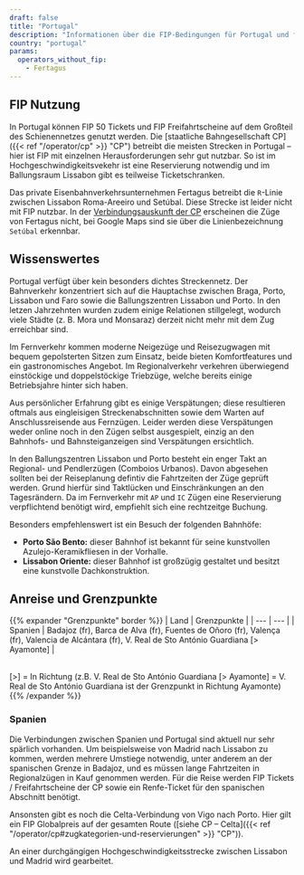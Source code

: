 ```yaml
---
draft: false
title: "Portugal"
description: "Informationen über die FIP-Bedingungen für Portugal und für welche Betreiber Vergünstigungen genutzt werden können."
country: "portugal"
params:
  operators_without_fip:
    - Fertagus
---
```


## FIP Nutzung

In Portugal können FIP 50 Tickets und FIP Freifahrtscheine auf dem Großteil des Schienennetzes genutzt werden.
Die [staatliche Bahngesellschaft CP]({{< ref "/operator/cp" >}} "CP") betreibt die meisten Strecken in Portugal – hier ist FIP mit einzelnen Herausforderungen sehr gut nutzbar.
So ist im Hochgeschwindigkeitsvekehr ist eine Reservierung notwendig und im Ballungsraum Lissabon gibt es teilweise Ticketschranken.

Das private Eisenbahnverkehrsunternehmen Fertagus betreibt die `R`-Linie zwischen Lissabon Roma-Areeiro und Setúbal. Diese Strecke ist leider nicht mit FIP nutzbar.
In der [Verbindungsauskunft der CP](https://www.cp.pt/en) erscheinen die Züge von Fertagus nicht, bei Google Maps sind sie über die Linienbezeichnung `Setúbal` erkennbar.

## Wissenswertes

Portugal verfügt über kein besonders dichtes Streckennetz.
Der Bahnverkehr konzentriert sich auf die Hauptachse zwischen Braga, Porto, Lissabon und Faro sowie die Ballungszentren Lissabon und Porto.
In den letzen Jahrzehnten wurden zudem einige Relationen stillgelegt, wodurch viele Städte (z. B. Mora und Monsaraz) derzeit nicht mehr mit dem Zug erreichbar sind.

Im Fernverkehr kommen moderne Neigezüge und Reisezugwagen mit bequem gepolsterten Sitzen zum Einsatz, beide bieten Komfortfeatures und ein gastronomisches Angebot. Im Regionalverkehr verkehren überwiegend einstöckige und doppelstöckige Triebzüge, welche bereits einige Betriebsjahre hinter sich haben.

Aus persönlicher Erfahrung gibt es einige Verspätungen; diese resultieren oftmals aus eingleisigen Streckenabschnitten sowie dem Warten auf Anschlussreisende aus Fernzügen.
Leider werden diese Verspätungen weder online noch in den Zügen selbst ausgespielt, einzig an den Bahnhofs- und Bahnsteiganzeigen sind Verspätungen ersichtlich.

In den Ballungszentren Lissabon und Porto besteht ein enger Takt an Regional- und Pendlerzügen (Comboios Urbanos).
Davon abgesehen sollten bei der Reiseplanung defintiv die Fahrtzeiten der Züge geprüft werden. Grund hierfür sind Taktlücken und Einschränkungen an den Tagesrändern.
Da im Fernverkehr mit `AP` und `IC` Zügen eine Reservierung verpflichtend benötigt wird, empfiehlt sich eine rechtzeitge Buchung.

Besonders empfehlenswert ist ein Besuch der folgenden Bahnhöfe:

- **Porto São Bento:** dieser Bahnhof ist bekannt für seine kunstvollen Azulejo-Keramikfliesen in der Vorhalle.
- **Lissabon Oriente:** dieser Bahnhof ist großzügig gestaltet und besitzt eine kunstvolle Dachkonstruktion.

## Anreise und Grenzpunkte

{{% expander "Grenzpunkte" border %}}
| Land | Grenzpunkte |
| --- | --- |
| Spanien | Badajoz (fr), Barca de Alva (fr), Fuentes de Oñoro (fr), Valença (fr), Valencia de Alcántara (fr), V. Real de Sto António Guardiana [> Ayamonte] |

\
[>] = In Richtung (z.B. V. Real de Sto António Guardiana [> Ayamonte] = V. Real de Sto António Guardiana ist der Grenzpunkt in Richtung Ayamonte)
{{% /expander %}}

### Spanien

Die Verbindungen zwischen Spanien und Portugal sind aktuell nur sehr spärlich vorhanden. Um beispielsweise von Madrid nach Lissabon zu kommen, werden mehrere Umstiege notwendig, unter anderem an der spanischen Grenze in Badajoz, und es müssen lange Fahrtzeiten in Regionalzügen in Kauf genommen werden. Für die Reise werden FIP Tickets / Freifahrtscheine der CP sowie ein Renfe-Ticket für den spanischen Abschnitt benötigt.

Ansonsten gibt es noch die Celta-Verbindung von Vigo nach Porto. Hier gilt ein FIP Globalpreis auf der gesamten Route ([siehe CP – Celta]({{< ref "/operator/cp#zugkategorien-und-reservierungen" >}} "CP")).

An einer durchgängigen Hochgeschwindigkeitsstrecke zwischen Lissabon und Madrid wird gearbeitet.
